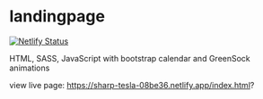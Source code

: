 # landingpage

[![Netlify Status](https://api.netlify.com/api/v1/badges/cdedc807-2848-4d83-a900-23c33aa89ba3/deploy-status)](https://app.netlify.com/sites/sharp-tesla-08be36/deploys)

HTML, SASS, JavaScript with bootstrap calendar and GreenSock animations

view live page: https://sharp-tesla-08be36.netlify.app/index.html?
